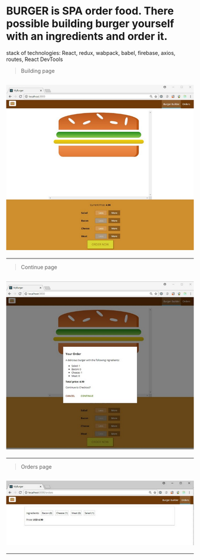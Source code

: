 # BURGER is SPA order food. There possible building  burger yourself with an ingredients and order it.

stack of technologies:  React, redux, wabpack, babel, firebase, axios, routes, React DevTools

>Building page

![1](/imagesForReadMe//1.jpg)
---
---

>Continue page

![2](/imagesForReadMe//2.jpg)
---
---

>Orders page

![3](/imagesForReadMe//3.jpg)
---
---




